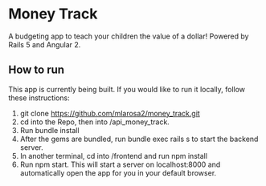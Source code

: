# Money Track

A budgeting app to teach your children the value of a dollar! 
Powered by Rails 5 and Angular 2.

## How to run

This app is currently being built. If you would like to run it locally, follow
these instructions:

1. git clone https://github.com/mlarosa2/money_track.git
2. cd into the Repo, then into /api_money_track.
3. Run bundle install
4. After the gems are bundled, run bundle exec rails s to start the backend server.
5. In another terminal, cd into /frontend and run npm install
6. Run npm start. This will start a server on localhost:8000 and automatically
   open the app for you in your default browser.
